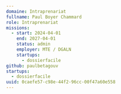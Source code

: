 ```yaml
---
domaine: Intraprenariat
fullname: Paul Boyer Chammard
role: Intraprenariat
missions:
  - start: 2024-04-01
    end: 2027-04-01
    status: admin
    employer: MTE / DGALN
    startups:
      - dossierfacile
github: paulbetagouv
startups:
  - dossierfacile
uuid: 0caefe57-c98e-44f2-96cc-00f47a60e558
---
```

